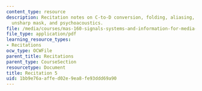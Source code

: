 ```yaml
---
content_type: resource
description: Recitation notes on C-to-D conversion, folding, aliasing, resampling,
  unsharp mask, and psychoacoustics.
file: /media/courses/mas-160-signals-systems-and-information-for-media-technology-fall-2007/1bb9e76aaffed02e9ea8fe93ddd69a90_rec5.pdf
file_type: application/pdf
learning_resource_types:
- Recitations
ocw_type: OCWFile
parent_title: Recitations
parent_type: CourseSection
resourcetype: Document
title: Recitation 5
uid: 1bb9e76a-affe-d02e-9ea8-fe93ddd69a90
---
```

